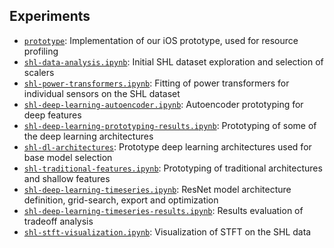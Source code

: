 ## Experiments

- [`prototype`](prototype): Implementation of our iOS prototype, used for resource profiling
- [`shl-data-analysis.ipynb`](shl-data-analysis.ipynb): Initial SHL dataset exploration and selection of scalers
- [`shl-power-transformers.ipynb`](shl-power-transformers.ipynb): Fitting of power transformers for individual sensors on the SHL dataset
- [`shl-deep-learning-autoencoder.ipynb`](shl-deep-learning-autoencoder.ipynb): Autoencoder prototyping for deep features
- [`shl-deep-learning-prototyping-results.ipynb`](hl-deep-learning-prototyping-results.ipynb): Prototyping of some of the deep learning architectures
- [`shl-dl-architectures`](shl-dl-architectures): Prototype deep learning architectures used for base model selection
- [`shl-traditional-features.ipynb`](shl-traditional-features.ipynb): Prototyping of traditional architectures and shallow features
- [`shl-deep-learning-timeseries.ipynb`](shl-deep-learning-timeseries.ipynb): ResNet model architecture definition, grid-search, export and optimization
- [`shl-deep-learning-timeseries-results.ipynb`](shl-deep-learning-timeseries-results.ipynb): Results evaluation of tradeoff analysis
- [`shl-stft-visualization.ipynb`](shl-stft-visualization.ipynb): Visualization of STFT on the SHL data